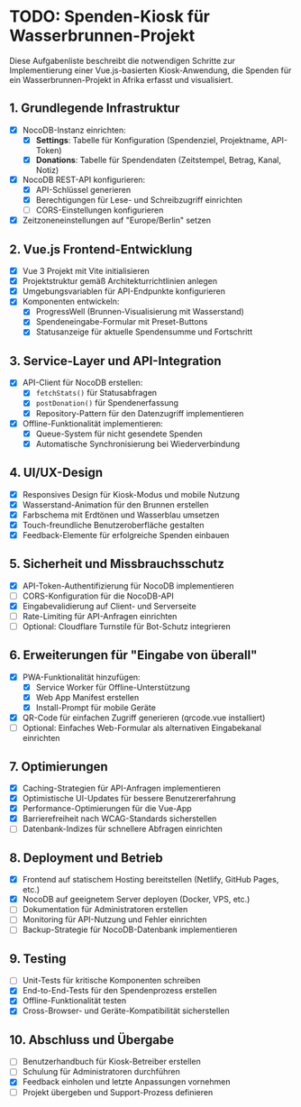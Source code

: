 # TODO: Spenden-Kiosk für Wasserbrunnen-Projekt

Diese Aufgabenliste beschreibt die notwendigen Schritte zur Implementierung einer Vue.js-basierten Kiosk-Anwendung, die Spenden für ein Wasserbrunnen-Projekt in Afrika erfasst und visualisiert.

## 1. Grundlegende Infrastruktur

- [x] NocoDB-Instanz einrichten:
  - [x] **Settings**: Tabelle für Konfiguration (Spendenziel, Projektname, API-Token)
  - [x] **Donations**: Tabelle für Spendendaten (Zeitstempel, Betrag, Kanal, Notiz)
- [x] NocoDB REST-API konfigurieren:
  - [x] API-Schlüssel generieren
  - [x] Berechtigungen für Lese- und Schreibzugriff einrichten
  - [ ] CORS-Einstellungen konfigurieren
- [x] Zeitzoneneinstellungen auf "Europe/Berlin" setzen

## 2. Vue.js Frontend-Entwicklung

- [x] Vue 3 Projekt mit Vite initialisieren
- [x] Projektstruktur gemäß Architekturrichtlinien anlegen
- [x] Umgebungsvariablen für API-Endpunkte konfigurieren
- [x] Komponenten entwickeln:
  - [x] ProgressWell (Brunnen-Visualisierung mit Wasserstand)
  - [x] Spendeneingabe-Formular mit Preset-Buttons
  - [x] Statusanzeige für aktuelle Spendensumme und Fortschritt

## 3. Service-Layer und API-Integration

- [x] API-Client für NocoDB erstellen:
  - [x] `fetchStats()` für Statusabfragen
  - [x] `postDonation()` für Spendenerfassung
  - [x] Repository-Pattern für den Datenzugriff implementieren
- [x] Offline-Funktionalität implementieren:
  - [x] Queue-System für nicht gesendete Spenden
  - [x] Automatische Synchronisierung bei Wiederverbindung

## 4. UI/UX-Design

- [x] Responsives Design für Kiosk-Modus und mobile Nutzung
- [x] Wasserstand-Animation für den Brunnen erstellen
- [x] Farbschema mit Erdtönen und Wasserblau umsetzen
- [x] Touch-freundliche Benutzeroberfläche gestalten
- [x] Feedback-Elemente für erfolgreiche Spenden einbauen

## 5. Sicherheit und Missbrauchsschutz

- [x] API-Token-Authentifizierung für NocoDB implementieren
- [ ] CORS-Konfiguration für die NocoDB-API
- [x] Eingabevalidierung auf Client- und Serverseite
- [ ] Rate-Limiting für API-Anfragen einrichten
- [ ] Optional: Cloudflare Turnstile für Bot-Schutz integrieren

## 6. Erweiterungen für "Eingabe von überall"

- [x] PWA-Funktionalität hinzufügen:
  - [x] Service Worker für Offline-Unterstützung
  - [x] Web App Manifest erstellen
  - [x] Install-Prompt für mobile Geräte
- [x] QR-Code für einfachen Zugriff generieren (qrcode.vue installiert)
- [ ] Optional: Einfaches Web-Formular als alternativen Eingabekanal einrichten

## 7. Optimierungen

- [x] Caching-Strategien für API-Anfragen implementieren
- [x] Optimistische UI-Updates für bessere Benutzererfahrung
- [x] Performance-Optimierungen für die Vue-App
- [x] Barrierefreiheit nach WCAG-Standards sicherstellen
- [ ] Datenbank-Indizes für schnellere Abfragen einrichten

## 8. Deployment und Betrieb

- [x] Frontend auf statischem Hosting bereitstellen (Netlify, GitHub Pages, etc.)
- [x] NocoDB auf geeignetem Server deployen (Docker, VPS, etc.)
- [ ] Dokumentation für Administratoren erstellen
- [ ] Monitoring für API-Nutzung und Fehler einrichten
- [ ] Backup-Strategie für NocoDB-Datenbank implementieren

## 9. Testing

- [ ] Unit-Tests für kritische Komponenten schreiben
- [x] End-to-End-Tests für den Spendenprozess erstellen
- [x] Offline-Funktionalität testen
- [x] Cross-Browser- und Geräte-Kompatibilität sicherstellen

## 10. Abschluss und Übergabe

- [ ] Benutzerhandbuch für Kiosk-Betreiber erstellen
- [ ] Schulung für Administratoren durchführen
- [x] Feedback einholen und letzte Anpassungen vornehmen
- [ ] Projekt übergeben und Support-Prozess definieren
